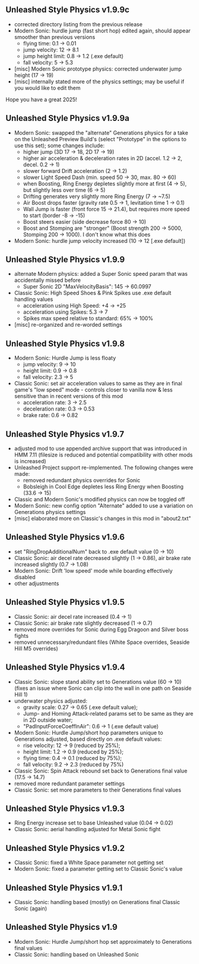 ## Unleashed Style Physics v1.9.9c
- corrected directory listing from the previous release
- Modern Sonic: hurdle jump (fast short hop) edited again, should appear smoother than previous versions
  - flying time: 0.1 → 0.01
  - jump velocity: 12 → 8.1
  - jump height limit: 0.8 → 1.2 (.exe default)
  - fall velocity: 5 → 5.3
- [misc] Modern Sonic prototype physics: corrected underwater jump height (17 → 19)
- [misc] internally stated more of the physics settings; may be useful if you would like to edit them

Hope you have a great 2025!

## Unleashed Style Physics v1.9.9a
- Modern Sonic: swapped the "alternate" Generations physics for a take on the Unleashed Preview Build's (select "Prototype" in the options to use this set); some changes include:
  - higher jump (3D 17 → 18, 2D 17 → 19)
  - higher air acceleration & deceleration rates in 2D (accel. 1.2 → 2, decel. 0.2 → 1)
  - slower forward Drift acceleration (2 → 1.2)
  - slower Light Speed Dash (min. speed 50 → 30, max. 80 → 60)
  - when Boosting, Ring Energy depletes slightly more at first (4 → 5), but slightly less over time (6 → 5)
  - Drifting generates very slightly more Ring Energy (7 → ~7.5)
  - Air Boost drops faster (gravity rate 0.5 → 1, levitation time 1 → 0.1)
  - Wall Jump is faster (front force 15 → 21.4), but requires more speed to start (border -8 → -15)
  - Boost steers easier (side decrease force 80 → 10)
  - Boost and Stomping are "stronger" (Boost strength 200 → 5000, Stomping 200 → 1000). I don't know what this does
- Modern Sonic: hurdle jump velocity increased (10 → 12 [.exe default])
 
## Unleashed Style Physics v1.9.9
- alternate Modern physics: added a Super Sonic speed param that was accidentally missed before
  - Super Sonic 2D "MaxVelocityBasis": 145 → 60.0997
- Classic Sonic: High Speed Shoes & Pink Spikes use .exe default handling values
  - acceleration using High Speed: +4 → +25
  - acceleration using Spikes: 5.3 → 7
  - Spikes max speed relative to standard: 65% → 100%
- [misc] re-organized and re-worded settings

## Unleashed Style Physics v1.9.8
- Modern Sonic: Hurdle Jump is less floaty
  - jump velocity: 9 → 10
  - height limit: 0.9 → 0.8
  - fall velocity: 2.3 → 5
- Classic Sonic: set air acceleration values to same as they are in final game's "low speed" mode - controls closer to vanilla now & less sensitive than in recent versions of this mod
  - acceleration rate: 3 → 2.5
  - deceleration rate: 0.3 → 0.53
  - brake rate: 0.6 → 0.82

## Unleashed Style Physics v1.9.7
- adjusted mod to use appended archive support that was introduced in HMM 7.11 (filesize is reduced and potential compatibility with other mods is increased)
- Unleashed Project support re-implemented. The following changes were made:
  - removed redundant physics overrides for Sonic
  - Bobsleigh in Cool Edge depletes less Ring Energy when Boosting (33.6 → 15)
- Classic and Modern Sonic's modified physics can now be toggled off
- Modern Sonic: new config option "Alternate" added to use a variation on Generations physics settings
- [misc] elaborated more on Classic's changes in this mod in "about2.txt"

## Unleashed Style Physics v1.9.6
- set "RingDropAdditionalNum" back to .exe default value (0 → 10)
- Classic Sonic: air decel rate decreased slightly (1 → 0.86), air brake rate increased slightly (0.7 → 1.08)
- Modern Sonic: Drift 'low speed' mode while boarding effectively disabled
- other adjustments

## Unleashed Style Physics v1.9.5
- Classic Sonic: air decel rate increased (0.4 → 1)
- Classic Sonic: air brake rate slightly decreased (1 → 0.7)
- removed more overrides for Sonic during Egg Dragoon and Silver boss fights
- removed unnecessary/redundant files (White Space overrides, Seaside Hill M5 overrides)

## Unleashed Style Physics v1.9.4
- Classic Sonic: slope stand ability set to Generations value (60 → 10) (fixes an issue where Sonic can clip into the wall in one path on Seaside Hill 1)
- underwater physics adjusted:
  - gravity scale: 0.27 → 0.65 (.exe default value);
  - Jump- and Homing Attack-related params set to be same as they are in 2D outside water;
  - "PadInputForceCoeffInAir": 0.6 → 1 (.exe default value)
- Modern Sonic: Hurdle Jump/short hop parameters unique to Generations adjusted, based directly on .exe default values:
  - rise velocity: 12 → 9 (reduced by 25%);
  - height limit: 1.2 → 0.9 (reduced by 25%);
  - flying time: 0.4 → 0.1 (reduced by 75%);
  - fall velocity: 9.2 → 2.3 (reduced by 75%)
- Classic Sonic: Spin Attack rebound set back to Generations final value (17.5 → 14.7)
- removed more redundant parameter settings
- Classic Sonic: set more parameters to their Generations final values

## Unleashed Style Physics v1.9.3
- Ring Energy increase set to base Unleashed value (0.04 → 0.02)
- Classic Sonic: aerial handling adjusted for Metal Sonic fight

## Unleashed Style Physics v1.9.2
- Classic Sonic: fixed a White Space parameter not getting set
- Modern Sonic: fixed a parameter getting set to Classic Sonic's value

## Unleashed Style Physics v1.9.1
- Classic Sonic: handling based (mostly) on Generations final Classic Sonic (again)

## Unleashed Style Physics v1.9
- Modern Sonic: Hurdle Jump/short hop set approximately to Generations final values
- Classic Sonic: handling based on Unleashed Sonic
